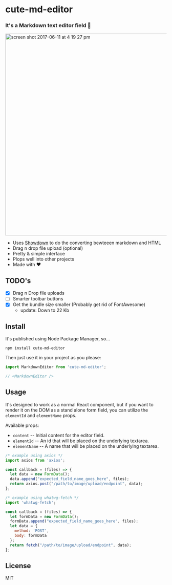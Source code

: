 # cute-md-editor

### It's a Markdown text editor field :tada:

<img width="631" alt="screen shot 2017-06-11 at 4 19 27 pm" src="https://user-images.githubusercontent.com/10538978/27015172-286ee5b8-4ec5-11e7-80a7-c6b1bc0faee2.png">


- Uses [Showdown](https://github.com/showdownjs/showdown) to do the converting bewteeen markdown and HTML
- Drag n drop file upload (optional)
- Pretty & simple interface
- Plops well into other projects
- Made with :heart:

## TODO's

- [x] Drag n Drop file uploads
- [ ] Smarter toolbar buttons
- [x] Get the bundle size smaller (Probably get rid of FontAwesome)
  - update: Down to 22 Kb

## Install

It's published using Node Package Manager, so...

```
npm install cute-md-editor
```
Then just use it in your project as you please:
```javascript
import MarkdownEditor from 'cute-md-editor';

// <MarkdownEditor />
```

## Usage

It's designed to work as a normal React component, but if you want to render it on the DOM as a stand alone form field, you can utilize the `elementId` and `elementName` props.

Available props:
- `content` -- Initial content for the editor field.
- `elementId` -- An id that will be placed on the underlying textarea.
- `elementName` -- A name that will be placed on the underlying textarea.


```javascript
/* example using axios */
import axios from 'axios';

const callback = (files) => {
  let data = new FormData();
  data.append("expected_field_name_goes_here", files);
  return axios.post("/path/to/image/upload/endpoint", data);
};

/* example using whatwg-fetch */
import 'whatwg-fetch';

const callback = (files) => {
  let formData = new FormData();
  formData.append("expected_field_name_goes_here", files);
  let data = {
    method: 'POST',
    body: formData
  };
  return fetch("/path/to/image/upload/endpoint", data);
};

```


## License

MIT


